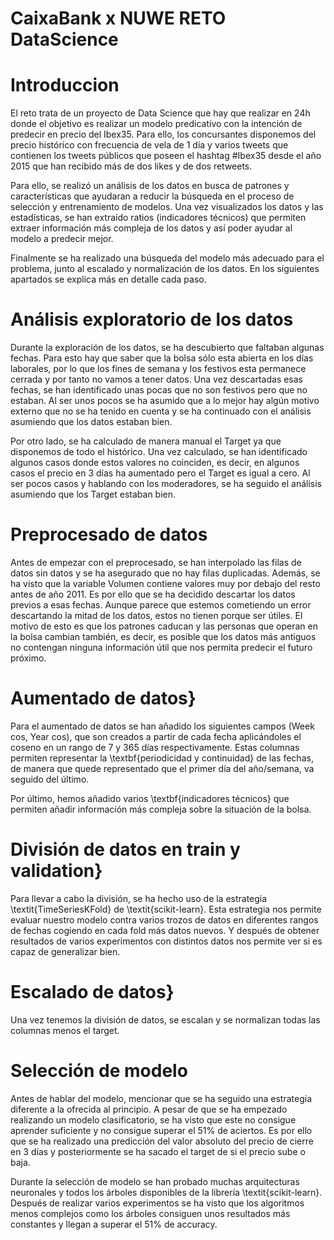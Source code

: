# CaixaBank x NUWE RETO DataScience


# Introduccion
El reto trata de un proyecto de Data Science que hay que realizar en 24h donde el objetivo es realizar un modelo predicativo con la intención de predecir en precio del Ibex35. Para ello, los concursantes disponemos del precio histórico con frecuencia de vela de 1 día y varios tweets que contienen los tweets públicos que poseen el hashtag #Ibex35 desde el año 2015 que han recibido más de dos likes y de dos retweets.

Para ello, se realizó un análisis de los datos en busca de patrones y características que ayudaran a reducir la búsqueda en el proceso de selección y entrenamiento de modelos.
Una vez visualizados los datos y las estadísticas, se han extraído ratios (indicadores técnicos) que permiten extraer información más compleja de los datos y así poder ayudar al modelo a predecir mejor.
    
Finalmente se ha realizado una búsqueda del modelo más adecuado para el problema, junto al escalado y normalización de los datos.
En los siguientes apartados se explica más en detalle cada paso.

# Análisis exploratorio de los datos
Durante la exploración de los datos, se ha descubierto que faltaban algunas fechas. Para esto hay que saber que la bolsa sólo esta abierta en los días laborales, por lo que los fines de semana y los festivos esta permanece cerrada y por tanto no vamos a tener datos. Una vez descartadas esas fechas, se han identificado unas pocas que no son festivos pero que no estaban. Al ser unos pocos se ha asumido que a lo mejor hay algún motivo externo que no se ha tenido en cuenta y se ha continuado con el análisis asumiendo que los datos estaban bien.
    
Por otro lado, se ha calculado de manera manual el Target ya que disponemos de todo el histórico. Una vez calculado, se han identificado algunos casos donde estos valores no coinciden, es decir, en algunos casos el precio en 3 días ha aumentado pero el Target es igual a cero. Al ser pocos casos y hablando con los moderadores, se ha seguido el análisis asumiendo que los Target estaban bien.

# Preprocesado de datos
   
Antes de empezar con el preprocesado, se han interpolado las filas de datos sin datos y se ha asegurado que no hay filas duplicadas. Además, se ha visto que la variable Volumen contiene valores muy por debajo del resto antes de año 2011. Es por ello que se ha decidido descartar los datos previos a esas fechas. Aunque parece que estemos cometiendo un error descartando la mitad de los datos, estos no tienen porque ser útiles. El motivo de esto es que los patrones caducan y las personas que operan en la bolsa cambian también, es decir, es posible que los datos más antiguos no contengan ninguna información útil que nos permita predecir el futuro próximo.

# Aumentado de datos}
Para el aumentado de datos se han añadido los siguientes campos (Week cos, Year cos), que son creados a partir de cada fecha aplicándoles el coseno en un rango de 7 y 365 días respectivamente. Estas columnas permiten representar la \textbf{periodicidad y continuidad} de las fechas, de manera que quede representado que el primer día del año/semana, va seguido del último.

Por último, hemos añadido varios \textbf{indicadores técnicos} que permiten añadir información más compleja sobre la situación de la bolsa.
        
# División de datos en train y validation}
Para llevar a cabo la división, se ha hecho uso de la estrategia \textit{TimeSeriesKFold} de \textit{scikit-learn}. Esta estrategia nos permite evaluar nuestro modelo contra varios trozos de datos en diferentes rangos de fechas cogiendo en cada fold más datos nuevos. Y después de obtener resultados de varios experimentos con distintos datos nos permite ver si es capaz de generalizar bien.

# Escalado de datos}
Una vez tenemos la división de datos, se escalan y se normalizan todas las columnas menos el target. 

# Selección de modelo
Antes de hablar del modelo, mencionar que se ha seguido una estrategia diferente a la ofrecida al principio. A pesar de que se ha empezado realizando un modelo clasificatorio, se ha visto que este no consigue aprender suficiente y no consigue superar el 51\% de aciertos. Es por ello que se ha realizado una predicción del valor absoluto del precio de cierre en 3 días y posteriormente se ha sacado el target de si el precio sube o baja.
    
Durante la selección de modelo se han probado muchas arquitecturas neuronales y todos los árboles disponibles de la librería \textit{scikit-learn}. Después de realizar varios experimentos se ha visto que los algoritmos menos complejos como los árboles consiguen unos resultados más constantes y llegan a superar el 51\% de accuracy.
